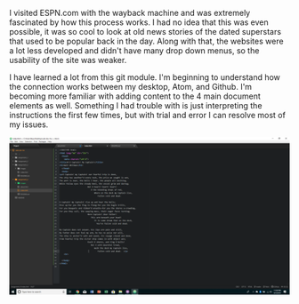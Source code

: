 I visited ESPN.com with the wayback machine and was extremely fascinated by how this process works. I had no idea that this was even possible, it was so cool to look at old news stories of the dated superstars that used to be popular back in the day. Along with that, the websites were a lot less developed and didn't have many drop down menus, so the usability of the site was weaker.

I have learned a lot from this git module. I'm beginning to understand how the connection works between my desktop, Atom, and Github. I'm becoming more familiar with adding content to the 4 main document elements as well. Something I had trouble with is just interpreting the instructions the first few times, but with trial and error I can resolve most of my issues. 

![My Screenshot](./images/screenshot4.png)
